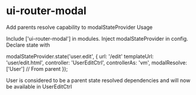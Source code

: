# ui-router-modal
Add parents resolve capability to modalStateProvider
Usage

Include ['ui-router-modal'] in modules.
Inject modalStateProvider in config.
Declare state with

modalStateProvider.state('user.edit', {
      url: '/edit'
    templateUrl: 'user/edit.html',
    controller: 'UserEditCtrl',
    controllerAs: 'vm',
    modalResolve: ['User'] // From parent
});

User is considered to be a parent state resolved dependencies and will now be available in UserEditCtrl
